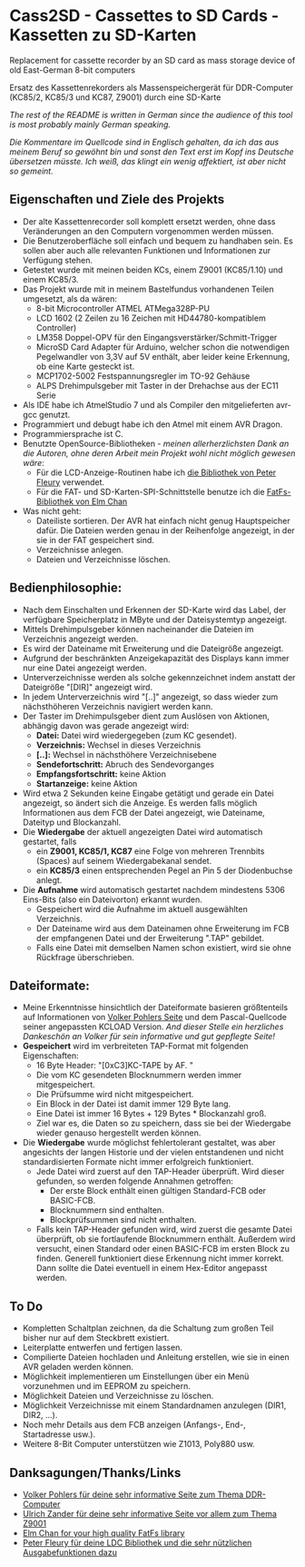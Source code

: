 # Cass2SD - Cassettes to SD Cards - Kassetten zu SD-Karten

Replacement for cassette recorder by an SD card as mass storage device of old East-German 8-bit computers

Ersatz des Kassettenrekorders als Massenspeichergerät für DDR-Computer (KC85/2, KC85/3 und KC87, Z9001) durch eine SD-Karte

_The rest of the README is written in German since the audience of this tool is most probably mainly German speaking._

_Die Kommentare im Quellcode sind in Englisch gehalten, da ich das aus meinem Beruf so gewöhnt bin und sonst
den Text erst im Kopf ins Deutsche übersetzen müsste. Ich weiß, das klingt ein wenig affektiert, ist aber nicht
so gemeint._

## Eigenschaften und Ziele des Projekts

- Der alte Kassettenrecorder soll komplett ersetzt werden, ohne dass Veränderungen an den Computern vorgenommen werden müssen.
- Die Benutzeroberfläche soll einfach und bequem zu handhaben sein. Es sollen aber auch alle relevanten Funktionen und Informationen
  zur Verfügung stehen.
- Getestet wurde mit meinen beiden KCs, einem Z9001 (KC85/1.10) und einem KC85/3.
- Das Projekt wurde mit in meinem Bastelfundus vorhandenen Teilen umgesetzt, als da wären:
  - 8-bit Microcontroller ATMEL ATMega328P-PU
  - LCD 1602 (2 Zeilen zu 16 Zeichen mit HD44780-kompatiblem Controller)
  - LM358 Doppel-OPV für den Eingangsverstärker/Schmitt-Trigger
  - MicroSD Card Adapter für Arduino, welcher schon die notwendigen Pegelwandler von 3,3V auf 5V enthält, aber leider keine Erkennung,
  ob eine Karte gesteckt ist.
  - MCP1702-5002 Festspannungsregler im TO-92 Gehäuse
  - ALPS Drehimpulsgeber mit Taster in der Drehachse aus der EC11 Serie
- Als IDE habe ich AtmelStudio 7 und als Compiler den mitgelieferten avr-gcc genutzt.
- Programmiert und debugt habe ich den Atmel mit einem AVR Dragon.
- Programmiersprache ist C.
- Benutzte OpenSource-Bibliotheken - _meinen allerherzlichsten Dank an die Autoren, ohne deren Arbeit mein Projekt wohl nicht möglich gewesen wäre_:
  - Für die LCD-Anzeige-Routinen habe ich [die Bibliothek von Peter Fleury](http://homepage.hispeed.ch/peterfleury/avr-software.html#libs)  verwendet.
  - Für die FAT- und SD-Karten-SPI-Schnittstelle benutze ich die [FatFs-Bibliothek von Elm Chan](http://elm-chan.org/fsw/ff/00index_e.html)
- Was nicht geht:
  - Dateiliste sortieren. Der AVR hat einfach nicht genug Hauptspeicher dafür. Die Dateien werden genau in der
    Reihenfolge angezeigt, in der sie in der FAT gespeichert sind.
  - Verzeichnisse anlegen.
  - Dateien und Verzeichnisse löschen.  

## Bedienphilosophie:
- Nach dem Einschalten und Erkennen der SD-Karte wird das Label, der verfügbare Speicherplatz in MByte
  und der Dateisystemtyp angezeigt.
- Mittels Drehimpulsgeber können nacheinander die Dateien im Verzeichnis angezeigt werden.
- Es wird der Dateiname mit Erweiterung und die Dateigröße angezeigt.
- Aufgrund der beschränkten Anzeigekapazität des Displays kann immer nur eine Datei angezeigt werden.
- Unterverzeichnisse werden als solche gekennzeichnet indem anstatt der Dateigröße "[DIR]" angezeigt wird.
- In jedem Unterverzeichnis wird "[..]" angezeigt, so dass wieder zum nächsthöheren Verzeichnis navigiert werden kann.
- Der Taster im Drehimpulsgeber dient zum Auslösen von Aktionen, abhängig davon was gerade angezeigt wird:
  - **Datei:** Datei wird wiedergegeben (zum KC gesendet).
  - **Verzeichnis:** Wechsel in dieses Verzeichnis
  - **[..]:** Wechsel in nächsthöhere Verzeichnisebene
  - **Sendefortschritt:** Abruch des Sendevorganges
  - **Empfangsfortschritt:** keine Aktion
  - **Startanzeige:** keine Aktion
- Wird etwa 2 Sekunden keine Eingabe getätigt und gerade ein Datei angezeigt, so ändert sich die Anzeige.
  Es werden falls möglich Informationen aus dem FCB der Datei angezeigt, wie Dateiname, Dateityp und Blockanzahl.
- Die **Wiedergabe** der aktuell angezeigten Datei wird automatisch gestartet, falls
  - ein **Z9001, KC85/1, KC87** eine Folge von mehreren Trennbits (Spaces) auf seinem Wiedergabekanal sendet.
  - ein **KC85/3** einen entsprechenden Pegel an Pin 5 der Diodenbuchse anlegt.
- Die **Aufnahme** wird automatisch gestartet nachdem mindestens 5306 Eins-Bits (also ein Dateivorton) erkannt wurden.
  - Gespeichert wird die Aufnahme im aktuell ausgewählten Verzeichnis.
  - Der Dateiname wird aus dem Dateinamen ohne Erweiterung im FCB der empfangenen Datei und der Erweiterung ".TAP" gebildet.
  - Falls eine Datei mit demselben Namen schon existiert, wird sie ohne Rückfrage überschrieben.

## Dateiformate:
- Meine Erkenntnisse hinsichtlich der Dateiformate basieren größtenteils auf Informationen von
  [Volker Pohlers Seite](https://hc-ddr.hucki.net/wiki/doku.php/z9001:kassettenformate) und dem Pascal-Quellcode
  seiner angepassten KCLOAD Version. _And dieser Stelle ein herzliches Dankeschön an Volker für sein informative und gut
  gepflegte Seite!_
- **Gespeichert** wird im verbreiteten TAP-Format mit folgenden Eigenschaften:
  - 16 Byte Header: "[0xC3]KC-TAPE by AF. "
  - Die vom KC gesendeten Blocknummern werden immer mitgespeichert.
  - Die Prüfsumme wird nicht mitgespeichert.
  - Ein Block in der Datei ist damit immer 129 Byte lang.
  - Eine Datei ist immer 16 Bytes + 129 Bytes * Blockanzahl groß.
  - Ziel war es, die Daten so zu speichern, dass sie bei der Wiedergabe wieder genauso hergestellt werden können.
- Die **Wiedergabe** wurde möglichst fehlertolerant gestaltet, was aber angesichts der langen Historie und der vielen entstandenen
  und nicht standardisierten Formate nicht immer erfolgreich funktioniert.
  - Jede Datei wird zuerst auf den TAP-Header überprüft. Wird dieser gefunden, so werden folgende Annahmen getroffen:
    - Der erste Block enthält einen gültigen Standard-FCB oder BASIC-FCB.
	- Blocknummern sind enthalten.
	- Blockprüfsummen sind nicht enthalten.
  - Falls kein TAP-Header gefunden wird, wird zuerst die gesamte Datei überprüft, ob sie fortlaufende Blocknummern enthält.
    Außerdem wird versucht, einen Standard oder einen BASIC-FCB im ersten Block zu finden. Generell funktioniert diese Erkennung
	nicht immer korrekt. Dann sollte die Datei eventuell in einem Hex-Editor angepasst werden.
	
## To Do
- Kompletten Schaltplan zeichnen, da die Schaltung zum großen Teil bisher nur auf dem Steckbrett existiert.
- Leiterplatte entwerfen und fertigen lassen.
- Compilierte Dateien hochladen und Anleitung erstellen, wie sie in einen AVR geladen werden können.
- Möglichkeit implementieren um Einstellungen über ein Menü vorzunehmen und im EEPROM zu speichern.
- Möglichkeit Dateien und Verzeichnisse zu löschen.
- Möglichkeit Verzeichnisse mit einem Standardnamen anzulegen (DIR1, DIR2, ...).
- Noch mehr Details aus dem FCB anzeigen (Anfangs-, End-, Startadresse usw.).
- Weitere 8-Bit Computer unterstützen wie Z1013, Poly880 usw.

## Danksagungen/Thanks/Links
- [Volker Pohlers für deine sehr informative Seite zum Thema DDR-Computer](https://hc-ddr.hucki.net)
- [Ulrich Zander für deine sehr informative Seite vor allem zum Thema Z9001](http://www.sax.de/~zander/index2h.html)
- [Elm Chan for your high quality FatFs library](http://elm-chan.org/fsw/ff/00index_e.html)
- [Peter Fleury für deine LDC Bibliothek und die sehr nützlichen Ausgabefunktionen dazu](http://homepage.hispeed.ch/peterfleury/avr-software.html#libs)